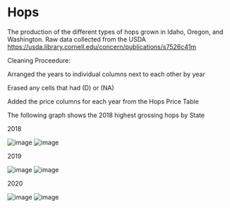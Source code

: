 # Hops

The production of the different types of hops grown in Idaho, Oregon, and Washington. 
 Raw data collected from the USDA https://usda.library.cornell.edu/concern/publications/s7526c41m

Cleaning Proceedure:

Arranged the years to individual columns next to each other by year

Erased any cells that had (D) or (NA)

Added the price columns for each year from the Hops Price Table

The following graph shows the 2018 highest grossing hops by State

2018

![image](https://user-images.githubusercontent.com/61097093/114653320-a4e16c00-9c9c-11eb-877a-13db99b28ce7.png)
![image](https://user-images.githubusercontent.com/61097093/114653340-aca11080-9c9c-11eb-88a1-2a1004e1cbf5.png)

2019

![image](https://user-images.githubusercontent.com/61097093/114653362-bb87c300-9c9c-11eb-9c08-59d832beb0bf.png)
![image](https://user-images.githubusercontent.com/61097093/114653372-c2163a80-9c9c-11eb-8534-89d6c03be63a.png)

2020

![image](https://user-images.githubusercontent.com/61097093/114653388-cb070c00-9c9c-11eb-9396-ff41e2ca8731.png)
![image](https://user-images.githubusercontent.com/61097093/114653397-cfcbc000-9c9c-11eb-8bdd-0643133f9868.png)

